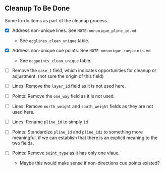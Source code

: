 ## Cleanup To Be Done

Some to-do items as part of the cleanup process.

- [x] Address non-unique lines. See `NOTE-nonunique_pline_id.md`
    * See `ecglines_clean_unique` table.

- [x] Address non-unique cue points. See `NOTE-nonunique_cuepoints.md`
    * See `ecgpoints_clean_unique` table.

- [ ] Remove the `case_1` field, which indicates opportunities for cleanup or adjustment. (not sure the origin of this field)

- [ ] Lines: Remove the `layer_id` field as it is not used here.

- [ ] Points: Remove the `one_way` field as it is not used.

- [ ] Lines: Remove `north_weight` and `south_weight` fields as they are not used here.

- [ ] Lines: Rename `pline_id` to simply `id`

- [ ] Points: Standardize `pline_id` and `pline_id2` to something more meaningful, if we can establish that there is an explicit meaning to the two fields.

- [ ] Points: Remove `point_type` as it has only one vlaue.
    * Maybe this would make sense if non-directions cue points existed?
